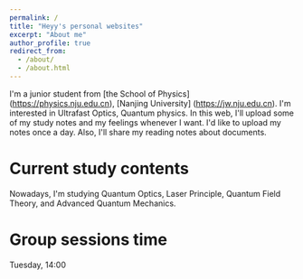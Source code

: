 ```yaml
---
permalink: /
title: "Heyy's personal websites"
excerpt: "About me"
author_profile: true
redirect_from: 
  - /about/
  - /about.html
---
```


I'm a junior student from [the School of Physics] (https://physics.nju.edu.cn), [Nanjing University] (https://jw.nju.edu.cn). I'm interested in Ultrafast Optics, Quantum physics. In this web, I'll upload some of my study notes and my feelings whenever I want. I'd like to upload my notes once a day. Also, I'll share my reading notes about documents.

Current study contents
======
Nowadays, I'm studying Quantum Optics, Laser Principle, Quantum Field Theory, and Advanced Quantum Mechanics.

Group sessions time
======
Tuesday, 14:00

